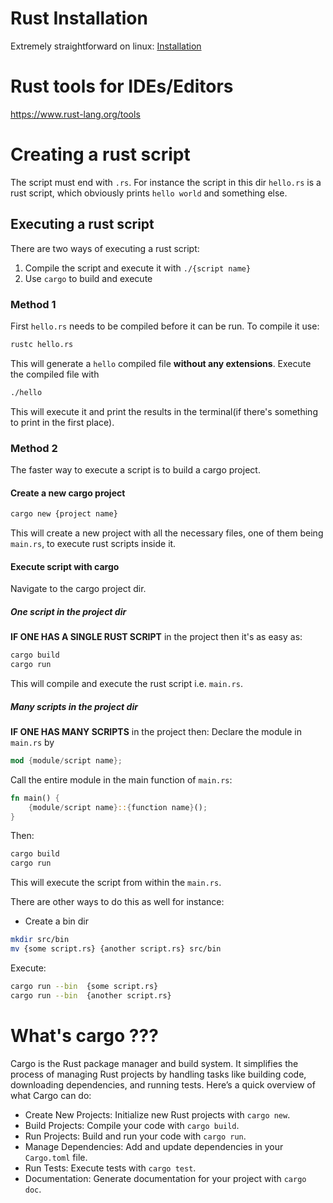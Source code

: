 # Rust Installation
Extremely straightforward on linux: [Installation](https://www.rust-lang.org/tools/install)

# Rust tools for IDEs/Editors
https://www.rust-lang.org/tools

# Creating a rust script
The script must end with `.rs`. For instance the script in this dir `hello.rs` is a rust script, which obviously prints `hello world` and something else.

## Executing a rust script
There are two ways of executing a rust script:
1. Compile the script and execute it with `./{script name}`
2. Use `cargo` to build and execute
### Method 1
First `hello.rs` needs to be compiled before it can be run. To compile it use:
```sh
rustc hello.rs
```
This will generate a `hello` compiled file **without any extensions**.
Execute the compiled file with
```sh
./hello
```
This will execute it and print the results in the terminal(if there's something to print in the first place).

### Method 2
The faster way to execute a script is to build a cargo project.

#### Create a new cargo project
```sh
cargo new {project name}
```
This will create a new project with all the necessary files, one of them being `main.rs`, to execute rust scripts inside it.

#### Execute script with cargo
Navigate to the cargo project dir.
##### One script in the project dir
**IF ONE HAS A SINGLE RUST SCRIPT** in the project then it's as easy as:
```sh
cargo build
cargo run
```
This will compile and execute the rust script i.e. `main.rs`. 

##### Many scripts in the project dir
**IF ONE HAS MANY SCRIPTS** in the project then:
Declare the module in `main.rs` by 
```rust
mod {module/script name};
```
Call the entire module in the main function of `main.rs`:
```rust
fn main() {
	{module/script name}::{function name}();
}
```
Then: 
```sh
cargo build
cargo run
```
This will execute the script from within the `main.rs`.

There are other ways to do this as well for instance:
- Create a bin dir
```sh
mkdir src/bin
mv {some script.rs} {another script.rs} src/bin
```
Execute:
```sh
cargo run --bin  {some script.rs}
cargo run --bin  {another script.rs}
```




# What's cargo ???
Cargo is the Rust package manager and build system. It simplifies the process of managing Rust projects by handling tasks like building code, downloading dependencies, and running tests. Here’s a quick overview of what Cargo can do:

- Create New Projects: Initialize new Rust projects with `cargo new`.
- Build Projects: Compile your code with `cargo build`.
- Run Projects: Build and run your code with `cargo run`.
- Manage Dependencies: Add and update dependencies in your `Cargo.toml` file.
- Run Tests: Execute tests with `cargo test`.
- Documentation: Generate documentation for your project with `cargo doc`.